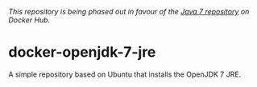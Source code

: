 *This repository is being phased out in favour of the [Java 7 repository](https://registry.hub.docker.com/_/java/) on Docker Hub.*

# docker-openjdk-7-jre
A simple repository based on Ubuntu that installs the OpenJDK 7 JRE.
